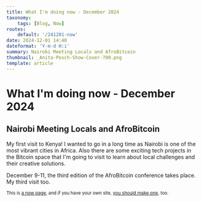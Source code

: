 ```yaml
---
title: What I'm doing now - December 2024
taxonomy:
    tags: [Blog, Now]
routes:
    default: '/241201-now'
date: 2024-12-01 14:40
dateformat: 'Y-m-d H:i'
summary: Nairobi Meeting Locals and AfroBitcoin
thumbnail: _Anita-Posch-Show-Cover-700.png
template: article
---
```


# What I'm doing now - December 2024

## Nairobi Meeting Locals and AfroBitcoin

My first visit to Kenya! I wanted to go in a long time as Nairobi is one of the most vibrant cities in Africa. Also there are some exciting tech projects in the Bitcoin space that I'm going to visit to learn about local challenges and their creative solutions. 

December 9-11, the third edition of the AfroBitcoin conference takes place. My third visit too.

<small>This is [a now page](https://nownownow.com/about), and if you have your own site, [you should make one](https://nownownow.com/about), too.</small>